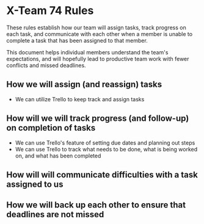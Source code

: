 # X-Team 74 Rules

These rules establish how our team will assign tasks,
track progress on each task, and communicate with each other 
when a member is unable to complete a task that has been assigned to that member.

This document helps individual members understand the team's expectations,
and will hopefully lead to productive team work with fewer conflicts
and missed deadlines.

## How we will assign (and reassign) tasks
* We can utilize Trello to keep track and assign tasks

## How will we will track progress (and follow-up) on completion of tasks
* We can use Trello's feature of setting due dates and planning out steps
* We can use Trello to track what needs to be done, what is being worked on, and what has been completed

## How will will communicate difficulties with a task assigned to us



## How we will back up each other to ensure that deadlines are not missed





